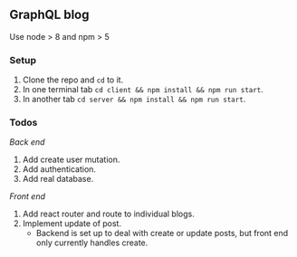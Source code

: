 ## GraphQL blog
Use node > 8 and npm > 5

### Setup
1. Clone the repo and `cd` to it.
2. In one terminal tab `cd client && npm install && npm run start`.
3. In another tab `cd server && npm install && npm run start`.

### Todos
*Back end*
1. Add create user mutation.
2. Add authentication.
3. Add real database.

*Front end*
1. Add react router and route to individual blogs.
2. Implement update of post.
   * Backend is set up to deal with create or update posts, but front end only currently handles create.
